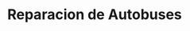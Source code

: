 ---
title: "Reparacion de Autobuses"
url: /ciudad-de-mexico/reparacion-de-autobuses/
shop: reparación de automóviles
---
